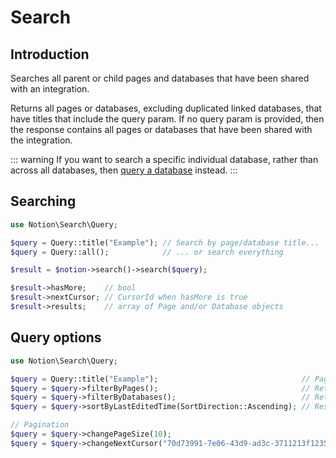 # Search

## Introduction

Searches all parent or child pages and databases that have been shared with an
integration.

Returns all pages or databases, excluding duplicated linked databases, that have
titles that include the query param. If no query param is provided, then the
response contains all pages or databases that have been shared with the
integration.

::: warning
If you want to search a specific individual database, rather than across all
databases, then [query a database](../how-to/query-database.md) instead.
:::

## Searching

```php
use Notion\Search\Query;

$query = Query::title("Example"); // Search by page/database title...
$query = Query::all();            // ... or search everything

$result = $notion->search()->search($query);

$result->hasMore;    // bool
$result->nextCursor; // CursorId when hasMore is true
$result->results;    // array of Page and/or Database objects
```

## Query options

```php
use Notion\Search\Query;

$query = Query::title("Example");                                // Page or database title
$query = $query->filterByPages();                                // Return only pages
$query = $query->filterByDatabases();                            // Return only databases
$query = $query->sortByLastEditedTime(SortDirection::Ascending); // Results order

// Pagination
$query = $query->changePageSize(10);
$query = $query->changeNextCursor("70d73991-7e06-43d9-ad3c-3711213f1235")
```